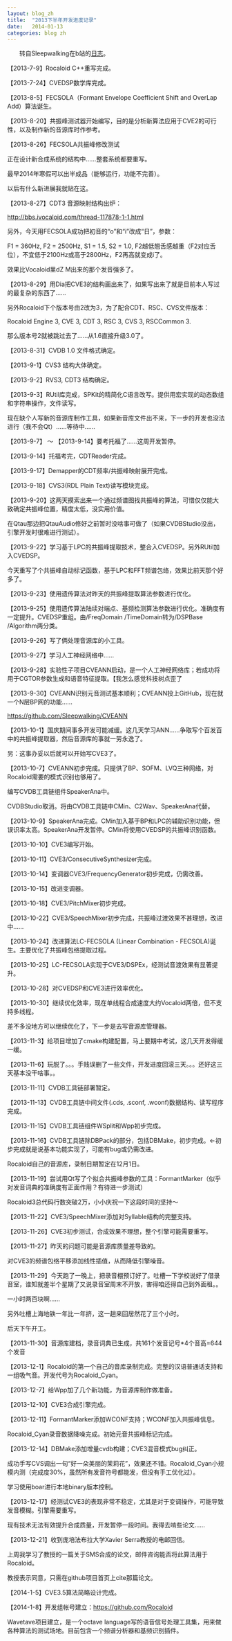 ```yaml
---
layout: blog_zh
title:  "2013下半年开发进度记录"
date:   2014-01-13
categories: blog zh
---
```


&emsp;&emsp;转自Sleepwalking在b站的[日志](http://space.bilibili.tv/510196/6399.html)。

【2013-7-9】Rocaloid C++重写完成。

【2013-7-24】CVEDSP数学库完成。

【2013-8-5】FECSOLA（Formant Envelope Coefficient Shift and OverLap Add）算法诞生。

【2013-8-20】共振峰测试器开始编写，目的是分析新算法应用于CVE2的可行性，以及制作新的音源库时作参考。

【2013-8-26】FECSOLA共振峰修改测试

正在设计新合成系统的结构中……整套系统都要重写。

最早2014年寒假可以出半成品（能够运行，功能不完善）。

以后有什么新进展我就贴在这。

【2013-8-27】CDT3 音源映射结构出炉：

<http://bbs.ivocaloid.com/thread-117878-1-1.html>

另外，今天用FECSOLA成功把初音的“o”和“i”改成“日”，参数：

F1 = 360Hz, F2 = 2500Hz, S1 = 1.5, S2 = 1.0, F2越低翘舌感越重（F2对应舌位），不宜低于2100Hz或高于2800Hz，F2再高就变成i了。

效果比Vocaloid里dZ M出来的那个发音强多了。

【2013-8-29】用Dia把CVE3的结构画出来了，如果写出来了就是目前本人写过的最复杂的东西了……

另外Rocaloid下个版本号由2改为3，为了配合CDT、RSC、CVS文件版本：

Rocaloid Engine 3, CVE 3, CDT 3, RSC 3, CVS 3, RSCCommon 3.

那么版本号2就被跳过去了……从1.6直接升级3.0了。

【2013-8-31】CVDB 1.0 文件格式确定。

【2013-9-1】CVS3 结构大体确定。

【2013-9-2】RVS3, CDT3 结构确定。

【2013-9-3】RUtil库完成，SPKit的精简化C语言改写。提供用宏实现的动态数组和字符串操作，文件读写。

现在缺个人写新的音源库制作工具，如果新音库文件出不来，下一步的开发也没法进行（我不会Qt）……等待中……

【2013-9-7】 ～ 【2013-9-14】要考托福了……这周开发暂停。

【2013-9-14】托福考完，CDTReader完成。

【2013-9-17】Demapper的CDT频率/共振峰映射展开完成。

【2013-9-18】CVS3(RDL Plain Text)读写模块完成。

【2013-9-20】这两天摸索出来一个通过频谱图找共振峰的算法，可惜仅仅能大致确定共振峰位置，精度太低，没实用价值。

在Qtau那边把QtauAudio修好之前暂时没啥事可做了（如果CVDBStudio没出，引擎开发时很难进行测试）。

【2013-9-22】学习基于LPC的共振峰提取技术，整合入CVEDSP。另外RUtil加入CVEDSP。

今天重写了个共振峰自动标记函数，基于LPC和FFT频谱包络，效果比前天那个好多了。

【2013-9-23】使用遗传算法对昨天的共振峰提取算法参数进行优化。

【2013-9-25】使用遗传算法陆续对端点、基频检测算法参数进行优化。准确度有一定提升。CVEDSP重组。由/FreqDomain /TimeDomain转为/DSPBase /Algorithm两分类。

【2013-9-26】写了俩处理音源库的小工具。

【2013-9-27】学习人工神经网络中……

【2013-9-28】实验性子项目CVEANN启动，是一个人工神经网络库；若成功将用于CGTOR参数生成和语音特征提取。【我怎么感觉科技树点歪了

【2013-9-30】CVEANN识别元音测试基本顺利；CVEANN投上GitHub，现在就一个N层BP网的功能……

<https://github.com/Sleepwalking/CVEANN>

【2013-10-1】国庆期间事多开发可能减缓。这几天学习ANN……争取写个百发百中的共振峰提取器，然后音源库的事就一劳永逸了。

另：这事办妥以后就可以开始写CVE3了。

【2013-10-7】CVEANN初步完成。只提供了BP、SOFM、LVQ三种网络，对Rocaloid需要的模式识别也够用了。

编写CVDB工具链组件SpeakerAna中。

CVDBStudio取消。将由CVDB工具链中CMin、C2Wav、SpeakerAna代替。

【2013-10-9】SpeakerAna完成。CMin加入基于BP和LPC的辅助识别功能，但误识率太高。SpeakerAna开发暂停。CMin将使用CVEDSP的共振峰识别函数。

【2013-10-10】CVE3编写开始。

【2013-10-11】CVE3/ConsecutiveSynthesizer完成。

【2013-10-14】变调器CVE3/FrequencyGenerator初步完成，仍需改善。

【2013-10-15】改进变调器。

【2013-10-18】CVE3/PitchMixer初步完成。

【2013-10-22】CVE3/SpeechMixer初步完成，共振峰过渡效果不甚理想，改进中……

【2013-10-24】改进算法LC-FECSOLA (Linear Combination - FECSOLA)诞生。主要优化了共振峰包络提取过程。

【2013-10-25】LC-FECSOLA实现于CVE3/DSPEx，经测试音渡效果有显著提升。

【2013-10-28】对CVEDSP和CVE3进行效率优化。

【2013-10-30】继续优化效率，现在单线程合成速度大约Vocaloid两倍，但不支持多线程。

差不多没地方可以继续优化了，下一步是去写音源库管理器。

【2013-11-3】给项目增加了cmake构建配置，马上要期中考试，这几天开发得缓一缓。

【2013-11-6】玩脱了。。。手贱误删了一些文件，开发进度回滚三天。。。还好这三天基本没干啥事。。

【2013-11-11】CVDB工具链部署暂定。

【2013-11-13】CVDB工具链中间文件(.cds, .sconf, .wconf)数据结构、读写程序完成。

【2013-11-15】CVDB工具链组件WSplit和Wpp初步完成。

【2013-11-16】CVDB工具链除DBPack的部分，包括DBMake，初步完成。<-初步完成就是说基本功能实现了，可能有bug或仍需改进。

Rocaloid自己的音源库，录制日期暂定在12月1日。

【2013-11-19】尝试用Qt写了个拟合共振峰参数的工具：FormantMarker（似乎对发音词典的准确度有正面作用？有待进一步测试）

Rocaloid3总代码行数突破2万，小小庆祝一下这段时间的坚持～

【2013-11-22】CVE3/SpeechMixer添加对Syllable结构的完整支持。

【2013-11-26】CVE3初步测试，合成效果不理想，整个引擎可能需要重写。

【2013-11-27】昨天的问题可能是音源库质量差导致的。

对CVE3的频谱包络平移添加线性插值，从而降低引擎噪音。

【2013-11-29】今天跑了一晚上，把录音棚预订好了。吐槽一下学校说好了借录音室，谁知就差半个星期了又说录音室周末不开放，害得咱还得自己到外面租。。

一小时两百块啊……

另外吐槽上海地铁一年比一年挤，这一趟来回居然花了三个小时。

后天下午开工。

【2013-11-30】音源库建档，录音词典已生成，共161个发音记号*4个音高=644个发音

【2013-12-1】Rocaloid的第一个自己的音库录制完成。完整的汉语普通话支持和一组吸气音。开发代号为Rocaloid_Cyan。

【2013-12-7】给Wpp加了几个新功能，为音源库制作做准备。

【2013-12-10】CVE3合成引擎完成。

【2013-12-11】FormantMarker添加WCONF支持；WCONF加入共振峰信息。

Rocaloid_Cyan录音数据降噪完成。初始元音共振峰标记完成。

【2013-12-14】DBMake添加增量cvdb构建；CVE3混音模式bug纠正。

成功手写CVS调出一句“好一朵美丽的茉莉花”，效果还不错。Rocaloid_Cyan小规模内测（完成度30%，虽然所有发音符号都能发，但没有手工优化过）。

学习使用boar进行本地binary版本控制。

【2013-12-17】经测试CVE3的表现非常不稳定，尤其是对于变调操作，可能导致发音模糊。引擎需要重写。

现有技术无法有效提升合成质量，开发暂停一段时间。我得去啃些论文……

【2013-12-21】收到庞培法布拉大学Xavier Serra教授的电邮回信。

上周我学习了教授的一篇关于SMS合成的论文，邮件咨询能否将此算法用于Rocaloid。

教授表示同意，只需在github项目首页上cite那篇论文。

【2014-1-5】CVE3.5算法简略设计完成。

【2014-1-8】开发组帐号建立：<https://github.com/Rocaloid>

Wavetave项目建立，是一个octave language写的语音信号处理工具集，用来做各种算法的测试场地。目前包含一个频谱分析器和基频识别插件。

